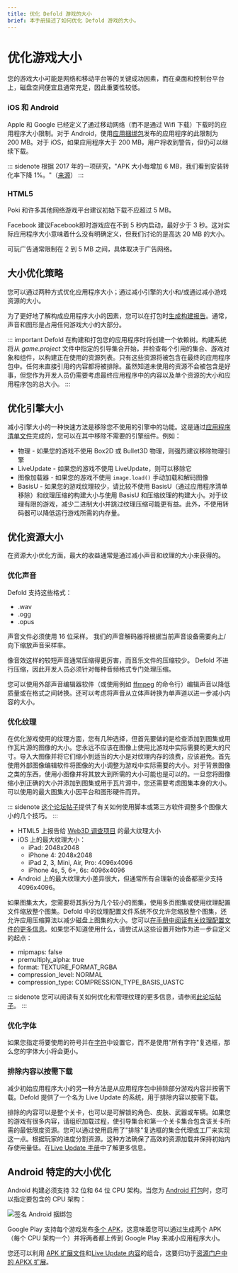```yaml
---
title: 优化 Defold 游戏的大小
brief: 本手册描述了如何优化 Defold 游戏的大小。
---
```


# 优化游戏大小

您的游戏大小可能是网络和移动平台等的关键成功因素，而在桌面和控制台平台上，磁盘空间便宜且通常充足，因此重要性较低。

### iOS 和 Android
Apple 和 Google 已经定义了通过移动网络（而不是通过 Wifi 下载）下载时的应用程序大小限制。对于 Android，使用[应用捆绑包](https://developer.android.com/guide/app-bundle#size_restrictions)发布的应用程序的此限制为 200 MB。对于 iOS，如果应用程序大于 200 MB，用户将收到警告，但仍可以继续下载。

::: sidenote
根据 2017 年的一项研究，"APK 大小每增加 6 MB，我们看到安装转化率下降 1%。"（[来源](https://medium.com/googleplaydev/shrinking-apks-growing-installs-5d3fcba23ce2)）
:::

### HTML5
Poki 和许多其他网络游戏平台建议初始下载不应超过 5 MB。

Facebook 建议Facebook即时游戏应在不到 5 秒内启动，最好少于 3 秒。这对实际应用程序大小意味着什么没有明确定义，但我们讨论的是高达 20 MB 的大小。

可玩广告通常限制在 2 到 5 MB 之间，具体取决于广告网络。

## 大小优化策略
您可以通过两种方式优化应用程序大小；通过减小引擎的大小和/或通过减小游戏资源的大小。

为了更好地了解构成应用程序大小的因素，您可以在打包时[生成构建报告](/manuals/bundling/#build-reports)。通常，声音和图形是占用任何游戏大小的大部分。

::: important
Defold 在构建和打包您的应用程序时将创建一个依赖树。构建系统将从 *game.project* 文件中指定的引导集合开始，并检查每个引用的集合、游戏对象和组件，以构建正在使用的资源列表。只有这些资源将被包含在最终的应用程序包中。任何未直接引用的内容都将被排除。虽然知道未使用的资源不会被包含是好事，但您作为开发人员仍需要考虑最终应用程序中的内容以及单个资源的大小和应用程序包的总大小。
:::

## 优化引擎大小
减小引擎大小的一种快速方法是移除您不使用的引擎中的功能。这是通过[应用程序清单文件](https://defold.com/manuals/app-manifest/)完成的，您可以在其中移除不需要的引擎组件。例如：

* 物理 - 如果您的游戏不使用 Box2D 或 Bullet3D 物理，则强烈建议移除物理引擎
* LiveUpdate - 如果您的游戏不使用 LiveUpdate，则可以移除它
* 图像加载器 - 如果您的游戏不使用 `image.load()` 手动加载和解码图像
* BasisU - 如果您的游戏纹理较少，请比较不使用 BasisU（通过应用程序清单移除）和纹理压缩的构建大小与使用 BasisU 和压缩纹理的构建大小。对于纹理有限的游戏，减少二进制大小并跳过纹理压缩可能更有益。此外，不使用转码器可以降低运行游戏所需的内存量。

## 优化资源大小
在资源大小优化方面，最大的收益通常是通过减小声音和纹理的大小来获得的。

### 优化声音
Defold 支持这些格式：
* .wav
* .ogg
* .opus

声音文件必须使用 16 位采样。
我们的声音解码器将根据当前声音设备需要向上/向下缩放声音采样率。

像音效这样的较短声音通常压缩得更厉害，而音乐文件的压缩较少。
Defold 不进行压缩，因此开发人员必须针对每种音频格式专门处理压缩。

您可以使用外部声音编辑器软件（或使用例如 [ffmpeg](https://ffmpeg.org) 的命令行）编辑声音以降低质量或在格式之间转换。还可以考虑将声音从立体声转换为单声道以进一步减小内容的大小。

### 优化纹理
在优化游戏使用的纹理方面，您有几种选择，但首先要做的是检查添加到图集或用作瓦片源的图像的大小。您永远不应该在图像上使用比游戏中实际需要的更大的尺寸。导入大图像并将它们缩小到适当的大小是对纹理内存的浪费，应该避免。首先使用外部图像编辑软件将图像的大小调整为游戏中实际需要的大小。对于背景图像之类的东西，使用小图像并将其放大到所需的大小可能也是可以的。一旦您将图像缩小到正确的大小并添加到图集或用于瓦片源中，您还需要考虑图集本身的大小。可以使用的最大图集大小因平台和图形硬件而异。

::: sidenote
[这个论坛帖子](https://forum.defold.com/t/texture-management-in-defold/8921/17?u=britzl)提供了有关如何使用脚本或第三方软件调整多个图像大小的几个技巧。
:::

* HTML5 上报告给 [Web3D 调查项目](https://web3dsurvey.com/webgl/parameters/MAX_TEXTURE_SIZE) 的最大纹理大小
* iOS 上的最大纹理大小：
  * iPad: 2048x2048
  * iPhone 4: 2048x2048
  * iPad 2, 3, Mini, Air, Pro: 4096x4096
  * iPhone 4s, 5, 6+, 6s: 4096x4096
* Android 上的最大纹理大小差异很大，但通常所有合理新的设备都至少支持 4096x4096。

如果图集太大，您需要将其拆分为几个较小的图集，使用多页图集或使用纹理配置文件缩放整个图集。Defold 中的纹理配置文件系统不仅允许您缩放整个图集，还允许应用压缩算法以减少磁盘上图集的大小。您可以[在手册中阅读有关纹理配置文件的更多信息](/manuals/texture-profiles/)。如果您不知道使用什么，请尝试从这些设置开始作为进一步自定义的起点：

* mipmaps: false
* premultiply_alpha: true
* format: TEXTURE_FORMAT_RGBA
* compression_level: NORMAL
* compression_type: COMPRESSION_TYPE_BASIS_UASTC

::: sidenote
您可以阅读有关如何优化和管理纹理的更多信息，请参阅[此论坛帖子](https://forum.defold.com/t/texture-management-in-defold/8921)。
:::

### 优化字体
如果您指定将要使用的符号并在[字符](/manuals/font/#properties)中设置它，而不是使用"所有字符"复选框，那么您的字体大小将会更小。

### 排除内容以按需下载
减少初始应用程序大小的另一种方法是从应用程序包中排除部分游戏内容并按需下载。Defold 提供了一个名为 Live Update 的系统，用于排除内容以按需下载。

排除的内容可以是整个关卡，也可以是可解锁的角色、皮肤、武器或车辆。如果您的游戏有很多内容，请组织加载过程，使引导集合和第一个关卡集合包含该关卡所需的最低限度资源。您可以通过使用启用了"排除"复选框的集合代理或工厂来实现这一点。根据玩家的进度分割资源。这种方法确保了高效的资源加载并保持初始内存使用量低。在[Live Update 手册](/manuals/live-update/)中了解更多信息。

## Android 特定的大小优化
Android 构建必须支持 32 位和 64 位 CPU 架构。当您为 [Android 打包](/manuals/android)时，您可以指定要包含的 CPU 架构：

![签名 Android 捆绑包](images/android/sign_bundle.png)

Google Play 支持每个游戏发布[多个 APK](https://developer.android.com/google/play/publishing/multiple-apks)，这意味着您可以通过生成两个 APK（每个 CPU 架构一个）并将两者都上传到 Google Play 来减小应用程序大小。

您还可以利用 [APK 扩展文件](https://developer.android.com/google/play/expansion-files)和[Live Update 内容](/manuals/live-update)的组合，这要归功于[资源门户中的 APKX 扩展](https://defold.com/assets/apkx/)。